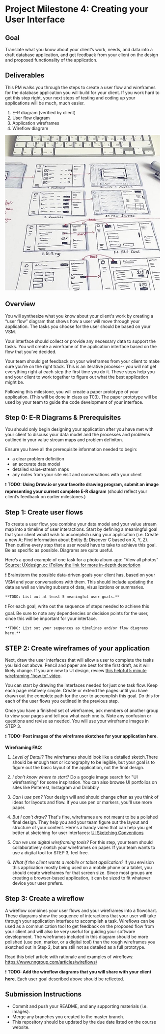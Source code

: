 # Project Milestone 4: Creating your User Interface

## Goal

Translate what you know about your client’s work, needs, and data into a draft database application, and get feedback from your client on the design and proposed functionality of the application.

## Deliverables

This PM walks you through the steps to create a user flow and wireframes for the database application you will build for your client. If you work hard to get this step right, your next steps of testing and coding up your applications will be much, much easier.

1. E-R diagram (verified by client)
2. User flow diagram
3. Application wireframes
4. Wireflow diagram

![Image of wireframing](images/wireflow.jpg "Wireframing with User Flows")

## Overview

You will synthesize what you know about your client's work by creating a “user flow” diagram that shows how a user will move through your application. The tasks you choose for the user should be based on your VSM.

Your interface should collect or provide any necessary data to support the tasks. You will create a wireframe of the application interface based on the flow that you’ve decided.

Your team should get feedback on your wireframes from your client to make sure you’re on the right track. This is an iterative process-- you will not get everything right at each step the first time you do it. These steps help you and your client to work together to figure out what the best application might be.  

Following this milestone, you will create a paper prototype of your application. (This will be done in class as T03). The paper prototype will be used by your team to guide the code development of your interface.


## Step 0: E-R Diagrams & Prerequisites

You should only begin designing your application after you have met with your client to discuss your data model and the processes and problems outlined in your value stream maps and problem definiton.

Ensure you have all the prerequisite information needed to begin:
- a clear problem definition
- an accurate data model
- detailed value-stream maps
- any notes from your site visit and conversations with your client

:exclamation: **TODO: Using Draw.io or your favorite drawing program, submit an image representing your current complete E-R diagram**  (should reflect your client’s feedback on earlier milestones.)


## Step 1: Create user flows

To create a user flow, you combine your data model and your value stream map into a timeline of user interactions. Start by defining a meaningful goal that your client would wish to accomplish using your application (i.e. Create a new A; Find information about Entity B; Discover C based on X, Y, Z). Then outline every step that a user would have to take to achieve this goal. Be as specific as possible. Diagrams are quite useful.

Here’s a good example of one task for a photo album app: “View all photos”
[Source: UXdesign.cc (Follow the link for more in-depth description](https://uxdesign.cc/when-to-use-user-flows-guide-8b26ca9aa36a)

:exclamation: Brainstorm the possible data-driven goals your client has, based on your VSM and your conversations with them. This should include updating the data as well as viewing subsets of data, visualizations or summaries.

	**TODO: List out at least 5 meaningful user goals.**

:exclamation: For each goal, write out the sequence of steps needed to achieve this goal. Be sure to note any dependencies or decision points for the user, since this will be important for your interface.

	**TODO: List out your sequences as timelines and/or flow diagrams here.**

## STEP 2: Create wireframes of your application

Next, draw the user interfaces that will allow a user to complete the tasks you laid out above. Pencil and paper are best for the first draft, as it will likely change. If you are new to UI design, review [this helpful 5 minute wireframing "how to” video](https://www.youtube.com/watch?v=PmmQjLqJQlY).

You can start by drawing the interfaces needed for just one task flow. Keep each page relatively simple. Create or extend the pages until you have drawn out the complete path for the user to accomplish this goal. Do this for each of the user flows you outlined in the previous step.

Once you have a finished set of wireframes, ask members of another group to view your pages and tell you what each one is. Note any confusion or questions and revise as needed. You will use your wireframe images in STEP 3.

:exclamation: **TODO: Post images of the wireframe sketches for your application here**.


**Wireframing FAQ:**
1. *Level of Detail?* The wireframes should look like a detailed sketch.There should be enough text or iconography to be legible, but your goal is to figure out the basic layout of the application, not the final design.

2. *I don't know where to start?* Do a google image search for "UI wireframing" for some inspiration. You can also browse UI portfolios on sites like Pinterest, Instagram and Dribbbly

3. *Can I use pen?* Your design will and should change often as you think of ideas for layouts and flow. If you use pen or markers, you'll use more paper.

4. *But I can't draw?* That's fine, wireframes are not meant to be a polished final design. They help you and your team figure out the layout and structure of your content. Here's a handy video that can help you get better at sketching for user interfaces: [UI Sketching Conventions](https://www.youtube.com/watch?v=MwidSAlbEB8)

5. *Can we use digital wireframing tools?* For this step, your team should collaboratively sketch your wireframes on paper. If your team wants to use a digital tool for STEP 3, feel free.

6. *What if the client wants a mobile or tablet application?* If you envision this application mostly being used on a mobile phone or a tablet, you should create wireframes for that screen size. Since most groups are creating a browser-based application, it can be sized to fit whatever device your user prefers.

## Step 3: Create a wireflow

A wireflow combines your user flows and your wireframes into a flowchart. These diagrams show the sequence of interactions that your user will take through your application interface to accomplish a task. Wireflows can be used as a communication tool to get feedback on the proposed flow from your client and will also be very useful for guiding your software development. The wireframes included in this diagram should be more polished (use pen, marker, or a digital tool) than the rough wireframes you sketched out in Step 2, but are still not as detailed as a full prototype.

Read this brief article with rationale and examples of wireflows: https://www.nngroup.com/articles/wireflows/

:exclamation:  **TODO: Add the wireflow diagrams that you will share with your client here.** Each user goal described above should be reflected.

## Submission Instructions

- Commit and push your README, and any supporting materials (i.e. images).
- Merge any branches you created to the master branch.
- This repository should be updated by the due date listed on the course website.
